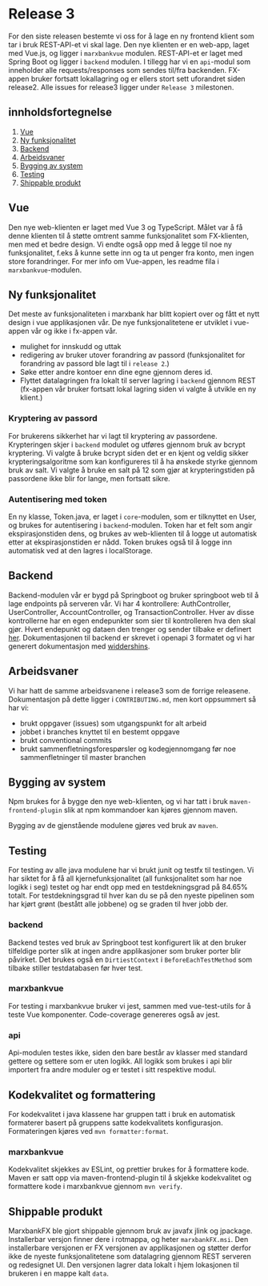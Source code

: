 # Release 3

For den siste releasen bestemte vi oss for å lage en ny frontend klient som tar i bruk REST-API-et vi skal lage. Den nye klienten er en web-app, laget med Vue.js, og ligger i `marxbankvue` modulen. REST-API-et er laget med Spring Boot og ligger i `backend` modulen. I tillegg har vi en `api`-modul som inneholder alle requests/responses som sendes til/fra backenden. FX-appen bruker fortsatt lokallagring og er ellers stort sett uforandret siden release2. Alle issues for release3 ligger under `Release 3` milestonen.

## innholdsfortegnelse

1. [Vue](#vue)
2. [Ny funksjonalitet](#ny-funksjonalitet)
3. [Backend](#backend)
4. [Arbeidsvaner](#arbeidsvaner)
5. [Bygging av system](#bygging-av-system)
6. [Testing](#testing)
7. [Shippable produkt](#shippable-produkt)

## Vue

Den nye web-klienten er laget med Vue 3 og TypeScript. Målet var å få denne klienten til å støtte omtrent samme funksjonalitet som FX-klienten, men med et bedre design. Vi endte også opp med å legge til noe ny funksjonalitet, f.eks å kunne sette inn og ta ut penger fra konto, men ingen store forandringer. For mer info om Vue-appen, les readme fila i `marxbankvue`-modulen.

## Ny funksjonalitet

Det meste av funksjonaliteten i marxbank har blitt kopiert over og fått et nytt design i vue applikasjonen vår. De nye funksjonalitetene er utviklet i vue-appen vår og ikke i fx-appen vår.
- mulighet for innskudd og uttak
- redigering av bruker utover forandring av passord (funksjonalitet for forandring av passord ble lagt til i `release 2`.)
- Søke etter andre kontoer enn dine egne gjennom deres id.
- Flyttet datalagringen fra lokalt til server lagring i `backend` gjennom REST (fx-appen vår bruker fortsatt lokal lagring siden vi valgte å utvikle en ny klient.)

### Kryptering av passord

For brukerens sikkerhet har vi lagt til kryptering av passordene. Krypteringen skjer i `backend` modulet og utføres gjennom bruk av bcrypt kryptering. Vi valgte å bruke bcrypt siden det er en kjent og veldig sikker krypteringsalgoritme som kan konfigureres til å ha ønskede styrke gjennom bruk av salt. Vi valgte å bruke en salt på 12 som gjør at krypteringstiden på passordene ikke blir for lange, men fortsatt sikre.

### Autentisering med token

En ny klasse, Token.java, er laget i `core`-modulen, som er tilknyttet en User, og brukes for autentisering i `backend`-modulen. Token har et felt som angir ekspirasjonstiden dens, og brukes av web-klienten til å logge ut automatisk etter at ekspirasjonstiden er nådd. Token brukes også til å logge inn automatisk ved at den lagres i localStorage. 

## Backend

Backend-modulen vår er bygd på Springboot og bruker springboot web til å lage endpoints på serveren vår. Vi har 4 kontrollere: AuthController, UserController, AccountController, og TransactionController. Hver av disse kontrollerne har en egen endepunkter som sier til kontrolleren hva den skal gjør. Hvert endepunkt og dataen den trenger og sender tilbake er definert [her](/backend/docs/fullAPI.md). Dokumentasjonen til backend er skrevet i openapi 3 formatet og vi har generert dokumentasjon med [widdershins](https://github.com/Mermade/widdershins).

## Arbeidsvaner

Vi har hatt de samme arbeidsvanene i release3 som de forrige releasene. Dokumentasjon på dette ligger i `CONTRIBUTING.md`, men kort oppsummert så har vi:
- brukt oppgaver (issues) som utgangspunkt for alt arbeid
- jobbet i branches knyttet til en bestemt oppgave
- brukt conventional commits
- brukt sammenfletningsforespørsler og kodegjennomgang før noe sammenfletninger til master branchen

## Bygging av system

Npm brukes for å bygge den nye web-klienten, og vi har tatt i bruk `maven-frontend-plugin` slik at npm kommandoer kan kjøres gjennom maven.

Bygging av de gjenstående modulene gjøres ved bruk av `maven`.
## Testing

For testing av alle java modulene har vi brukt junit og testfx til testingen. Vi har siktet for å få all kjernefunksjonalitet (all funksjonalitet som har noe logikk i seg) testet og har endt opp med en testdekningsgrad på 84.65% totalt. For testdekningsgrad til hver kan du se på den nyeste pipelinen som har kjørt grønt (bestått alle jobbene) og se graden til hver jobb der.
### backend

Backend testes ved bruk av Springboot test konfigurert lik at den bruker tilfeldige porter slik at ingen andre applikasjoner som bruker porter blir påvirket. Det brukes også en `DirtiestContext` i `BeforeEachTestMethod` som tilbake stiller testdatabasen før hver test.

### marxbankvue

For testing i marxbankvue bruker vi jest, sammen med vue-test-utils for å teste Vue komponenter. Code-coverage genereres også av jest.

### api

Api-modulen testes ikke, siden den bare består av klasser med standard gettere og settere som er uten logikk. All logikk som brukes i api blir importert fra andre moduler og er testet i sitt respektive modul.

## Kodekvalitet og formattering

For kodekvalitet i java klassene har gruppen tatt i bruk en automatisk formaterer basert på gruppens satte kodekvalitets konfigurasjon. Formateringen kjøres ved `mvn formatter:format`. 

### marxbankvue

Kodekvalitet skjekkes av ESLint, og prettier brukes for å formattere kode. Maven er satt opp via maven-frontend-plugin til å skjekke kodekvalitet og formattere kode i marxbankvue gjennom `mvn verify`.

## Shippable produkt

MarxbankFX ble gjort shippable gjennom bruk av javafx jlink og jpackage. Installerbar versjon finner dere i rotmappa, og heter `marxbankFX.msi`. Den installerbare versjonen er FX versjonen av applikasjonen og støtter derfor ikke de nyeste funksjonalitetene som datalagring gjennom REST serveren og redesignet UI. Den versjonen lagrer data lokalt i hjem lokasjonen til brukeren i en mappe kalt `data`. 




